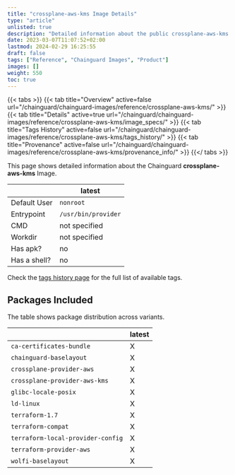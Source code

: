 ```yaml
---
title: "crossplane-aws-kms Image Details"
type: "article"
unlisted: true
description: "Detailed information about the public crossplane-aws-kms Chainguard Image."
date: 2023-03-07T11:07:52+02:00
lastmod: 2024-02-29 16:25:55
draft: false
tags: ["Reference", "Chainguard Images", "Product"]
images: []
weight: 550
toc: true
---
```


{{< tabs >}}
{{< tab title="Overview" active=false url="/chainguard/chainguard-images/reference/crossplane-aws-kms/" >}}
{{< tab title="Details" active=true url="/chainguard/chainguard-images/reference/crossplane-aws-kms/image_specs/" >}}
{{< tab title="Tags History" active=false url="/chainguard/chainguard-images/reference/crossplane-aws-kms/tags_history/" >}}
{{< tab title="Provenance" active=false url="/chainguard/chainguard-images/reference/crossplane-aws-kms/provenance_info/" >}}
{{</ tabs >}}

This page shows detailed information about the Chainguard **crossplane-aws-kms** Image.

|              | latest              |
|--------------|---------------------|
| Default User | `nonroot`           |
| Entrypoint   | `/usr/bin/provider` |
| CMD          | not specified       |
| Workdir      | not specified       |
| Has apk?     | no                  |
| Has a shell? | no                  |

Check the [tags history page](/chainguard/chainguard-images/reference/crossplane-aws-kms/tags_history/) for the full list of available tags.

## Packages Included
The table shows package distribution across variants.

|                                   | latest |
|-----------------------------------|--------|
| `ca-certificates-bundle`          | X      |
| `chainguard-baselayout`           | X      |
| `crossplane-provider-aws`         | X      |
| `crossplane-provider-aws-kms`     | X      |
| `glibc-locale-posix`              | X      |
| `ld-linux`                        | X      |
| `terraform-1.7`                   | X      |
| `terraform-compat`                | X      |
| `terraform-local-provider-config` | X      |
| `terraform-provider-aws`          | X      |
| `wolfi-baselayout`                | X      |

